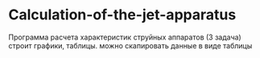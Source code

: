 # Calculation-of-the-jet-apparatus
Программа расчета характеристик струйных аппаратов (3 задача)
строит графики, таблицы. можно скапировать данные в виде таблицы
